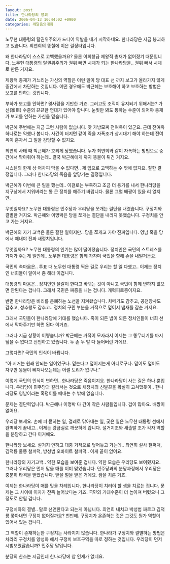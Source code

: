 ```yaml
---
layout: post
title: 한나라당의 붕괴
date: 2006-04-13 10:44:02 +0900
categories: 깨달음의대화
---
```


  
노무현 대통령의 탈권위주의가 드디어 약발을 내기 시작하네요. 한나라당은 지금 붕괴하고 있습니다. 최연희의 똥칠에 이은 결정타입니다. 
  

  
왜 한나라당이 스스로 고백했을까요? 물론 이회창급 제왕적 총재가 없어졌기 때문입니다. 노무현 대통령의 탈권위주의가 권위 빼면 시체가 되는 한나라당을.. 권위 빼서 시체로 만든 거지요.
  

  
제왕적 총재가 거느리는 가신의 역할은 이런 일이 당 대표 선 까지 보고가 올라가지 않게 중간에서 차단하는 것입니다. 어떤 경우에도 박근혜는 보호해야 하고 보호하는 방법은 보고를 안하는 것입니다. 
  

  
부하가 보고를 안하면? 윗사람을 기만한 거죠. 그러고도 조직이 유지되기 위해서는? 가신(家臣) 수준의 끈끈한 연대가 있어야 합니다. 눈빛만 봐도 통하는 수준이 되어야 총재가 보고를 안하는 가신을 믿습니다. 
  

  
박근혜 주변에는 지금 그런 사람이 없습니다. 앗 가방모찌 전여옥이 있군요. 근데 전여옥 하나로는 약했나 봅니다. 사건이 터지면 같이 죽을 자폭조가 상시대기 해야 하는데 전여옥이 혼자서 그 일을 감당할 수 없지요.
  

  
최연희 사태 때 박근혜가 호되게 당했습니다. 누가 최연희와 같이 자폭하는 방법으로 중간에서 막아줘야 하는데.. 결국 박근혜에게 까지 똥물이 튀긴 거지요.
  

  
시스템의 한계 상 어차피 막을 수 없다면.. 제 입으로 고백하는 수 밖에 없지요. 잘한 결정입니다. 그러나 한나라당의 죽음을 앞당기는 결정입니다. 
  

  
박근혜가 이번에 큰 일을 했는데.. 이걸로는 부족하고 조금 더 용기를 내서 한나라당을 지구상에서 지워버리는 통 큰 정치를 해주기 바랍니다. 물론 그럴 배짱이 있을 리 없지만.
  

  
무엇일까요? 노무현 대통령은 민주당과 우리당을 쪼개는 결단을 내렸습니다. 구정치와 결별한 거지요. 박근혜와 이명박은 당을 쪼개는 결단을 내리지 못했습니다. 구정치를 안고 가는 거지요.
  

  
박근혜의 자기 고백은 물론 잘한 일이지만.. 당을 쪼개고 가야 진짜입니다. 영남 혹을 당에서 떼내야 진짜 새정치입니다. 
  

  
무엇일까요? 노무현 대통령의 인기는 많이 떨어졌습니다. 정치인은 국민의 스트레스를 가져가 주는게 일인데.. 노무현 대통령은 함께 가자며 국민을 향해 손을 내밀거든요. 
  

  
국민의 속마음은.. 투표 때 노무현 대통령 찍은 걸로 우리는 할 일 다했고.. 이제는 정치인 너희들이 알아서 좀 해라 이겁니다. 
  

  
대통령의 마음은.. 정치인만 물갈이 한다고 바뀌는 것이 아니고 국민이 함께 변하지 않으면 안된다는 겁니다. 그래서 국민은 짜증을 내는 겁니다. 개혁피로증이지요. 
  

  
반면 한나라당은 비리를 은폐하는 노선을 지켜왔습니다. 차떼기도 감추고, 공천장사도 감추고, 성추행도 감추고.. 정치의 구린 부분을 거적으로 덮어서 냄새를 감춘 거지요. 
  

  
그래서 국민들이 한나라당에 기대를 했습니다. 죽이 되든 밥이 되든 정치인들이 너희 선에서 막아주기만 하면 된다 이거죠.
  

  
그러나 지금 상황이 어떻습니까? 박근혜는 거적이 모자라서 이제는 그 똥무더기를 마저 덮을 수 없다고 선언하고 있습니다. 두 손 두 발 다 들어버린 거에요.
  

  
그렇다면? 국민의 인식이 바뀝니다.
  

  
“아 저거는 원래 안되는 일이었구나. 덮는다고 덮어지는게 아니로구나. 덮어도 덮어도 자꾸만 똥물이 삐져나오는데는 어쩔 도리가 없구나.”
  

  
이렇게 국민의 인식이 변하면.. 한나라당은 죽음이지요. 한나라당이 사는 길은 하나 뿐입니다. 우리당이 민주당과 갈라서는 것으로 새정치의 신발끈을 확실히 고쳐맸듯이.. 한나라당도 영남이라는 혹덩이를 떼내는 수 밖에 없습니다. 
  

  
문제는 결단력입니다. 박근혜나 이명박 다 간이 작은 사람들입니다. 겁이 많아요. 배짱이 없어요. 
  

  
우리당 보세요. 손에 피 묻히는 일, 걸레로 닦아내는 일, 궂은 일은 노무현 대통령 선에서 완벽하게 끝내고.. 이제는 강금실로 깨끗하게 갑니다. 설거지조와 새출발 조가 각자 역할을 분담하고 간다 이거에요.
  

  
한나라당 보세요. 설거지 안하고 대충 거적으로 덮어놓고 가는데.. 최연희 설사 철퍼덕, 김덕룡 물똥 철퍼덕, 방성범 오바이트 철퍼덕.. 이게 끝이 없어요.
  

  
한나라당의 자기고백.. 약한 모습을 보여준 겁니다. 약한 모습은 우리당도 보여줬지요. 그러나 우리당은 먼저 맞을 매를 이미 맞았습니다. 민주당과의 분당과정에서 우리당은 충분히 타격을 받았습니다. 받을 벌을 받은 거에요. 셈을 치른 거죠.
  

  
이제는 한나라당이 매를 맞을 차례입니다. 한나라당이 치러야 할 셈을 치르는 겁니다. 문제는 그 사이에 이자가 잔뜩 늘어났다는 거죠. 국민의 기대수준이 더 높아져 버렸으니 그 정도로 안될 겁니다. 
  

  
구정치와의 결별.. 말로 선언한다고 되는게 아닙니다. 최연희 내치고 박성범 짜르고 김덕룡 쫓아내면 구정치 없어질까요? 천만에. 구정치가 온존하는 것은 그것도 뭔가 역할이 있어서 있는 겁니다. 
  

  
그 역할이 존재하는한 구정치는 사라지지 않습니다. 한나라가 구정치와 결별하는 방법은 차라리 구정치를 양성화 해서 구정치 보호구역을 따로 정하는 것입니다. 우리당이 먼저 시범보였잖습니까? 민주당 말입니다. 
  

  
분당의 찬스는 지금인데 한나라당에 참 인재가 없네요.
